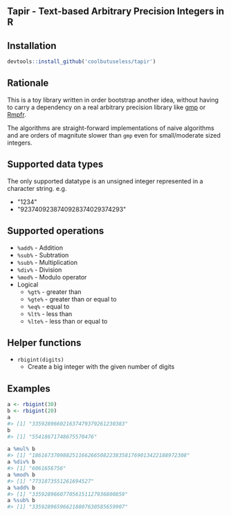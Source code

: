 
Tapir - Text-based Arbitrary Precision Integers in R
------------------------------------------------------------------------------





Installation
------------------------------------------------------------------------------


```r
devtools::install_github('coolbutuseless/tapir')
```



Rationale
------------------------------------------------------------------------------

This is a toy library written in order bootstrap another idea, without having to carry a dependency on a real
arbitrary precision library like [gmp](https://cran.r-project.org/package=gmp) or [Rmpfr](https://cran.r-project.org/package=Rmpfr).

The algorithms are straight-forward implementations of naive algorithms and are orders of magnitute slower than `gmp` even
for small/moderate sized integers.

Supported data types
------------------------------------------------------------------------------

The only supported datatype is an unsigned integer represented in a character string. e.g.

* "1234"
* "9237409238740928374029374293"



Supported operations
------------------------------------------------------------------------------

* `%add%` - Addition 
* `%sub%` - Subtration 
* `%sub%` - Multiplication
* `%div%` - Division 
* `%mod%` - Modulo operator
* Logical 
    * `%gt%`  - greater than 
    * `%gte%` - greater than or equal to
    * `%eq%`  - equal to
    * `%lt%`  - less than
    * `%lte%` - less than or equal to


Helper functions
------------------------------------------------------------------------------

* `rbigint(digits)`
    * Create a big integer with the given number of digits
    
    
    
Examples
------------------------------------------------------------------------------


```r
a <- rbigint(30)
b <- rbigint(20)
a
#> [1] "335928966021637479379261230383"
b
#> [1] "55418671748675570476"

a %mul% b
#> [1] "18616737098825116626650822383581769013422188972308"
a %div% b
#> [1] "6061656756"
a %mod% b
#> [1] "7731873551261694527"
a %add% b
#> [1] "335928966077056151127936800859"
a %sub% b
#> [1] "335928965966218807630585659907"
```

